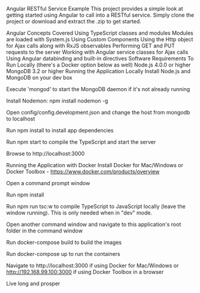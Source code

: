 Angular RESTful Service Example
This project provides a simple look at getting started using Angular to call into a RESTful service. Simply clone the project or download and extract the .zip to get started.

Angular Concepts Covered
Using TypeScript classes and modules
Modules are loaded with System.js
Using Custom Components
Using the Http object for Ajax calls along with RxJS observables
Performing GET and PUT requests to the server
Working with Angular service classes for Ajax calls
Using Angular databinding and built-in directives
Software Requirements To Run Locally (there's a Docker option below as well)
Node.js 4.0.0 or higher
MongoDB 3.2 or higher
Running the Application Locally
Install Node.js and MongoDB on your dev box

Execute 'mongod' to start the MongoDB daemon if it's not already running

Install Nodemon: npm install nodemon -g

Open config/config.development.json and change the host from mongodb to localhost

Run npm install to install app dependencies

Run npm start to compile the TypeScript and start the server

Browse to http://localhost:3000

Running the Application with Docker
Install Docker for Mac/Windows or Docker Toolbox - https://www.docker.com/products/overview

Open a command prompt window

Run npm install

Run npm run tsc:w to compile TypeScript to JavaScript locally (leave the window running). This is only needed when in "dev" mode.

Open another command window and navigate to this application's root folder in the command window

Run docker-compose build to build the images

Run docker-compose up to run the containers

Navigate to http://localhost:3000 if using Docker for Mac/Windows or http://192.168.99.100:3000 if using Docker Toolbox in a browser

Live long and prosper